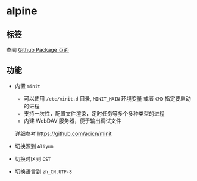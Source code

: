 # alpine

## 标签

查阅 [Github Package 页面](https://github.com/guoyk93/acicn/pkgs/container/acicn%2Falpine)

## 功能

* 内置 `minit`

    - 可以使用 `/etc/minit.d` 目录, `MINIT_MAIN` 环境变量 或者 `CMD` 指定要启动的进程
    - 支持一次性，配置文件渲染，定时任务等多个多种类型的进程
    - 内建 WebDAV 服务器，便于输出调试文件

    详细参考 https://github.com/acicn/minit

* 切换源到 `Aliyun`

* 切换时区到 `CST`

* 切换语言到 `zh_CN.UTF-8`
